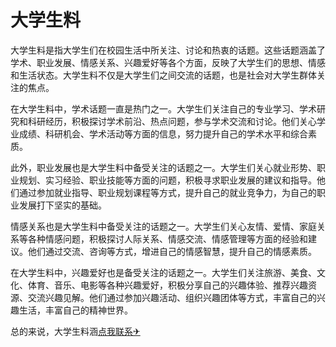 # 大学生料

大学生料是指大学生们在校园生活中所关注、讨论和热衷的话题。这些话题涵盖了学术、职业发展、情感关系、兴趣爱好等各个方面，反映了大学生们的思想、情感和生活状态。大学生料不仅是大学生们之间交流的话题，也是社会对大学生群体关注的焦点。

在大学生料中，学术话题一直是热门之一。大学生们关注自己的专业学习、学术研究和科研经历，积极探讨学术前沿、热点问题，参与学术交流和讨论。他们关心学业成绩、科研机会、学术活动等方面的信息，努力提升自己的学术水平和综合素质。

此外，职业发展也是大学生料中备受关注的话题之一。大学生们关心就业形势、职业规划、实习经验、职业技能等方面的问题，积极寻求职业发展的建议和指导。他们通过参加就业指导、职业规划课程等方式，提升自己的就业竞争力，为自己的职业发展打下坚实的基础。

情感关系也是大学生料中备受关注的话题之一。大学生们关心友情、爱情、家庭关系等各种情感问题，积极探讨人际关系、情感交流、情感管理等方面的经验和建议。他们通过交流、咨询等方式，增进自己的情感智慧，提升自己的情感素质。

在大学生料中，兴趣爱好也是备受关注的话题之一。大学生们关注旅游、美食、文化、体育、音乐、电影等各种兴趣爱好，积极分享自己的兴趣体验、推荐兴趣资源、交流兴趣见解。他们通过参加兴趣活动、组织兴趣团体等方式，丰富自己的兴趣生活，丰富自己的精神世界。

总的来说，大学生料涵[点我联系✈](https://news.k02.cc)
